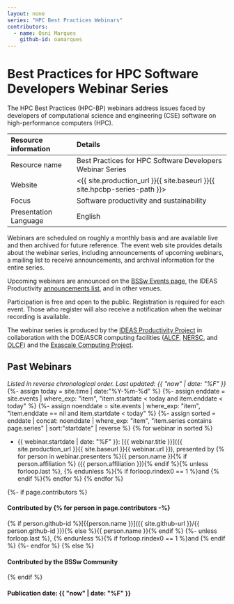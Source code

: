 ```yaml
---
layout: none
series: "HPC Best Practices Webinars"
contributors:
  - name: Osni Marques
    github-id: oamarques
---
```


# Best Practices for HPC Software Developers Webinar Series

The HPC Best Practices (HPC-BP) webinars address issues faced by
developers of computational science and engineering (CSE) software on
high-performance computers (HPC).

Resource information | Details
:--- | :---
Resource name | Best Practices for HPC Software Developers Webinar Series
Website | <{{ site.production_url }}{{ site.baseurl }}{{ site.hpcbp-series-path }}>
Focus | Software productivity and sustainability
Presentation Language | English

Webinars are scheduled on roughly a monthly basis and are available
live and then archived for future reference. The event web site
provides details about the webinar series, including announcements of
upcoming webinars, a mailing list to receive announcements, and
archival information for the entire series.

Upcoming webinars are announced on the [BSSw Events
page](https://bssw.io/events), the IDEAS Productivity [announcements
list](http://eepurl.com/cQCyJ5), and in other venues.

Participation is free and open to the public. Registration is required for each event. Those who register will also receive a notification when the webinar recording is available.

The webinar series is produced by the [IDEAS Productivity Project](https://ideas-productivity.org/) in collaboration with the DOE/ASCR computing facilities ([ALCF](https://www.alcf.anl.gov/), [NERSC](https://www.nersc.gov/), and [OLCF](https://www.olcf.ornl.gov/)) and the [Exascale Computing Project](https://www.exascaleproject.org/).

## Past Webinars

*Listed in reverse chronological order. Last updated: {{ "now" | date: "%F" }}*
{%- assign today = site.time | date:"%Y-%m-%d" %}
{%- assign enddate = site.events | where_exp: "item", "item.startdate < today and item.enddate < today" %}
{%- assign noenddate = site.events | where_exp: "item", "item.enddate == nil and item.startdate < today" %}
{%- assign sorted = enddate | concat: noenddate | where_exp: "item", "item.series contains page.series" | sort:"startdate" | reverse %}
{% for webinar in sorted %}
- {{ webinar.startdate | date: "%F" }}: [{{ webinar.title }}]({{ site.production_url }}{{ site.baseurl }}{{ webinar.url }}), presented by {% for person in webinar.presenters %}{{ person.name }}{% if person.affiliation %} ({{ person.affiliation }}){% endif %}{% unless forloop.last %}, {% endunless %}{% if forloop.rindex0 == 1 %}and {% endif %}{% endfor %}
{% endfor %}

{%- if page.contributors %}
#### Contributed by {% for person in page.contributors -%}
  {% if person.github-id %}[{{person.name }}]({{ site.github-url }}/{{ person.github-id }}){% else %}{{ person.name }}{% endif %}
{%- unless forloop.last %}, {% endunless %}{% if forloop.rindex0 == 1 %}and {% endif %}
{%- endfor %}
{% else %}
#### Contributed by the BSSw Community
{% endif %}
#### Publication date: {{ "now" | date: "%F" }}

<!---
Publish: yes
Topics: online learning
--->
